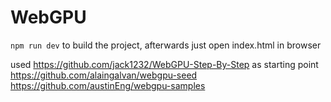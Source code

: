# WebGPU 

`npm run dev` to build the project, afterwards just open index.html in browser

used https://github.com/jack1232/WebGPU-Step-By-Step as starting point
https://github.com/alaingalvan/webgpu-seed 
https://github.com/austinEng/webgpu-samples
